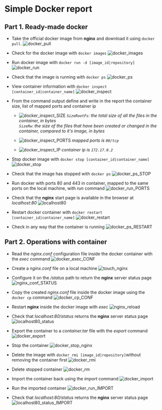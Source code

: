 # Simple Docker report

## Part 1. Ready-made docker

* Take the official docker image from **nginx** and download it using `docker pull`.
![docker_pull](images/[1]docker_pull.png)

* Check for the docker image with `docker images`
![docker_images](images/[2]docker_images.png)

* Run docker image with `docker run -d [image_id|repository]`
![docker_run](images/[3]docker_run.png)

* Check that the image is running with `docker ps`
![docker_ps](images/[4]docker_ps.png)

* View container information with `docker inspect [container_id|container_name]`
![docker_inspect](images/[5]docker_inspect.png)

* From the command output define and write in the report the container size, list of mapped ports and container ip
  * ![docker_inspect_SIZE](images/[6]docker_inspect_SIZE.png)
    *`SizeRootFs`: the total size of all the files in the container, in bytes<br/>`SizeRw`: the size of the files that have been created or changed in the container, compared to it's image, in bytes*

  * ![docker_inspect_PORTS](images/[7]docker_inspect_PORTS.png)
    *mapped ports is `80/tcp`*

  * ![docker_inspect_IP](images/[8]docker_inspect_IP.png)
    *container ip is `172.17.0.2`*

* Stop docker image with `docker stop [container_id|container_name]`
![docker_stop](images/[9]docker_stop.png)

* Check that the image has stopped with `docker ps`
![docker_ps_STOP](images/[10]docker_ps_STOP.png)

* Run docker with ports 80 and 443 in container, mapped to the same ports on the local machine, with *run* command
![docker_run_PORTS](images/[11]docker_run_PORTS.png)

* Check that the **nginx** start page is available in the browser at *localhost:80*
![localhost80](images/[12]localhost80.png)

* Restart docker container with `docker restart [container_id|container_name]`
![docker_restart](images/[13]docker_restart.png)

* Check in any way that the container is running
![docker_ps_RESTART](images/[14]docker_ps_RESTART.png)

## Part 2. Operations with container

* Read the *nginx.conf* configuration file inside the docker container with the *exec* command
![docker_exec_CONF](images/[15]docker_exec_CONF.png)

* Create a *nginx.conf* file on a local machine
![touch_nginx](images/[16]touch_nginx.png)

* Configure it on the */status* path to return the **nginx** server status page
![nginx_conf_STATUS](images/[17]nginx_conf_STATUS.png)

* Copy the created *nginx.conf* file inside the docker image using the `docker cp` command
![docker_cp_CONF](images/[18]docker_cp_CONF.png)

* Restart **nginx** inside the docker image with *exec*
![nginx_reload](images/[19]nginx_reload.png)

* Check that *localhost:80/status* returns the **nginx** server status page
![localhost80_status](images/[20]localhost80_status.png)

* Export the container to a *container.tar* file with the *export* command
![docker_export](images/[21]docker_export.png)

* Stop the container
![docker_stop_nginx](images/[22]docker_stop_nginx.png)

* Delete the image with `docker rmi [image_id|repository]`without removing the container first
![docker_rmi](images/[23]docker_rmi.png)

* Delete stopped container
![docker_rm](images/[24]docker_rm.png)

* Import the container back using the *import* command
![docker_import](images/[25]docker_import.png)

* Run the imported container
![docker_run_IMPORT](images/[26]docker_run_IMPORT.png)

* Check that *localhost:80/status* returns the **nginx** server status page
![localhost80_status_IMPORT](images/[27]localhost80_status_IMPORT.png)
